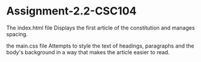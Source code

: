 # Assignment-2.2-CSC104


The index.html file Displays the first article of the constitution and manages spacing.


the main.css file Attempts to style the text of headings, paragraphs and the body's background in a way that makes the article easier to read.
